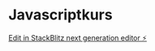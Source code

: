 # Javascriptkurs

[Edit in StackBlitz next generation editor ⚡️](https://stackblitz.com/~/github.com/Talitha76/Javascriptkurs)